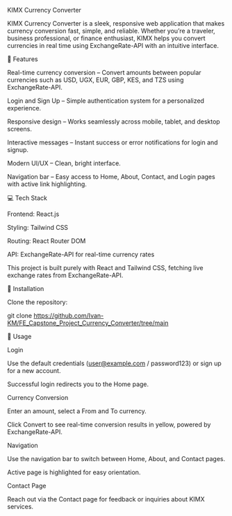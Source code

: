KIMX Currency Converter

KIMX Currency Converter is a sleek, responsive web application that makes currency conversion fast, simple, and reliable. Whether you’re a traveler, business professional, or finance enthusiast, KIMX helps you convert currencies in real time using ExchangeRate-API with an intuitive interface.

🌟 Features

Real-time currency conversion – Convert amounts between popular currencies such as USD, UGX, EUR, GBP, KES, and TZS using ExchangeRate-API.

Login and Sign Up – Simple authentication system for a personalized experience.

Responsive design – Works seamlessly across mobile, tablet, and desktop screens.

Interactive messages – Instant success or error notifications for login and signup.

Modern UI/UX – Clean, bright interface.

Navigation bar – Easy access to Home, About, Contact, and Login pages with active link highlighting.

💻 Tech Stack

Frontend: React.js

Styling: Tailwind CSS

Routing: React Router DOM

API: ExchangeRate-API
 for real-time currency rates

This project is built purely with React and Tailwind CSS, fetching live exchange rates from ExchangeRate-API.

🚀 Installation

Clone the repository:

git clone https://github.com/Ivan-KM/FE_Capstone_Project_Currency_Converter/tree/main



📖 Usage

Login

Use the default credentials (user@example.com / password123) or sign up for a new account.

Successful login redirects you to the Home page.

Currency Conversion

Enter an amount, select a From and To currency.

Click Convert to see real-time conversion results in yellow, powered by ExchangeRate-API.

Navigation

Use the navigation bar to switch between Home, About, and Contact pages.

Active page is highlighted for easy orientation.

Contact Page

Reach out via the Contact page for feedback or inquiries about KIMX services.
